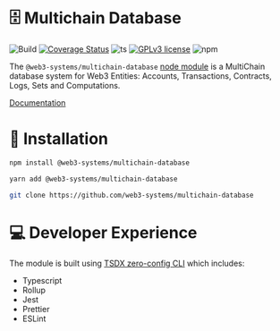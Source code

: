 # 🗄️ Multichain Database

![Build](https://github.com/web3-systems/multichain-database/actions/workflows/main.yml/badge.svg)
[![Coverage Status](https://coveralls.io/repos/github/web3-systems/multichain-database/badge.svg?branch=main)](https://coveralls.io/github/web3-systems/multichain-database?branch=main)
![ts](https://badgen.net/badge/-/TypeScript?icon=typescript&label&labelColor=blue&color=555555)
[![GPLv3 license](https://img.shields.io/badge/License-MIT-blue.svg)](http://perso.crans.org/besson/LICENSE.html)
![npm](https://img.shields.io/npm/v/@web3-systems/multichain-database)

The `@web3-systems/multichain-database` [node module](https://www.npmjs.com/package/@web3-systems/multichain-database) is a MultiChain database system for Web3 Entities: Accounts, Transactions, Contracts, Logs, Sets and Computations.

[Documentation](https://github.com/web3-systems/multichain-database/tree/main/docs) 


<span style="fontSize:10px;">💾<span>
Installation
===============

```sh
npm install @web3-systems/multichain-database
```

```sh
yarn add @web3-systems/multichain-database
```

```sh
git clone https://github.com/web3-systems/multichain-database
```

# 💻 Developer Experience

The module is built using [TSDX zero-config CLI](https://tsdx.io/) which includes:

- Typescript
- Rollup
- Jest
- Prettier
- ESLint

